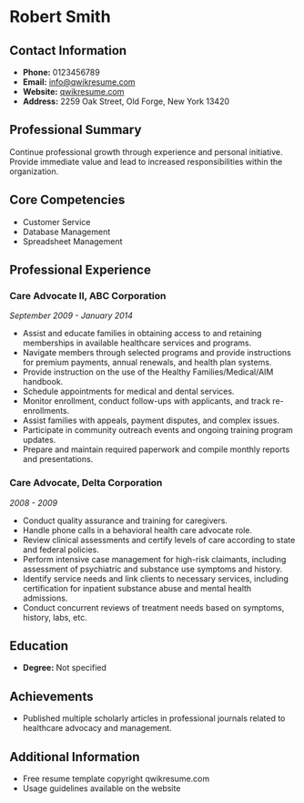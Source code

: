 # Robert Smith

## Contact Information

- **Phone:** 0123456789
- **Email:** info@qwikresume.com
- **Website:** [qwikresume.com](http://qwikresume.com)
- **Address:** 2259 Oak Street, Old Forge, New York 13420

## Professional Summary

Continue professional growth through experience and personal initiative. Provide immediate value and lead to increased responsibilities within the organization.

## Core Competencies

- Customer Service
- Database Management
- Spreadsheet Management

## Professional Experience

### Care Advocate II, ABC Corporation
*September 2009 - January 2014*

- Assist and educate families in obtaining access to and retaining memberships in available healthcare services and programs.
- Navigate members through selected programs and provide instructions for premium payments, annual renewals, and health plan systems.
- Provide instruction on the use of the Healthy Families/Medical/AIM handbook.
- Schedule appointments for medical and dental services.
- Monitor enrollment, conduct follow-ups with applicants, and track re-enrollments.
- Assist families with appeals, payment disputes, and complex issues.
- Participate in community outreach events and ongoing training program updates.
- Prepare and maintain required paperwork and compile monthly reports and presentations.

### Care Advocate, Delta Corporation
*2008 - 2009*

- Conduct quality assurance and training for caregivers.
- Handle phone calls in a behavioral health care advocate role.
- Review clinical assessments and certify levels of care according to state and federal policies.
- Perform intensive case management for high-risk claimants, including assessment of psychiatric and substance use symptoms and history.
- Identify service needs and link clients to necessary services, including certification for inpatient substance abuse and mental health admissions.
- Conduct concurrent reviews of treatment needs based on symptoms, history, labs, etc.

## Education

- **Degree:** Not specified

## Achievements

- Published multiple scholarly articles in professional journals related to healthcare advocacy and management.

## Additional Information

- Free resume template copyright qwikresume.com
- Usage guidelines available on the website